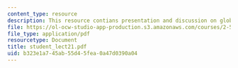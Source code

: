 ```yaml
---
content_type: resource
description: This resource contians presentation and discussion on global warming.
file: https://ol-ocw-studio-app-production.s3.amazonaws.com/courses/2-58j-radiative-transfer-spring-2006/b323e1a745ab55d45fea0a47d0390a04_student_lect21.pdf
file_type: application/pdf
resourcetype: Document
title: student_lect21.pdf
uid: b323e1a7-45ab-55d4-5fea-0a47d0390a04
---
```

